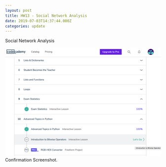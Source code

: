 ```yaml
---
layout: post
title: HW13 - Social Network Analysis
date: 2019-07-03T14:37:44.000Z
categories: update
---
```

Social Network Analysis

<img src="/images/fulls/008a.jpg" class="fit image"> Confirmation Screenshot.
